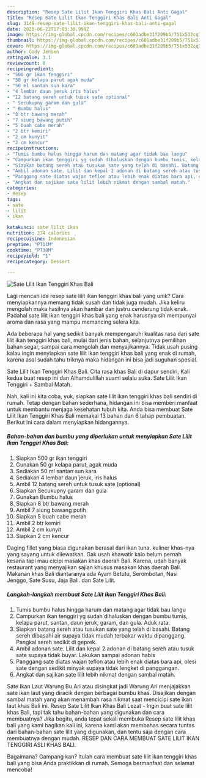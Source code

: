 ```yaml
---
description: "Resep Sate Lilit Ikan Tenggiri Khas Bali Anti Gagal"
title: "Resep Sate Lilit Ikan Tenggiri Khas Bali Anti Gagal"
slug: 3149-resep-sate-lilit-ikan-tenggiri-khas-bali-anti-gagal
date: 2020-06-22T17:03:30.998Z
image: https://img-global.cpcdn.com/recipes/c601adbe31f209b5/751x532cq70/sate-lilit-ikan-tenggiri-khas-bali-foto-resep-utama.jpg
thumbnail: https://img-global.cpcdn.com/recipes/c601adbe31f209b5/751x532cq70/sate-lilit-ikan-tenggiri-khas-bali-foto-resep-utama.jpg
cover: https://img-global.cpcdn.com/recipes/c601adbe31f209b5/751x532cq70/sate-lilit-ikan-tenggiri-khas-bali-foto-resep-utama.jpg
author: Cody Jensen
ratingvalue: 3.1
reviewcount: 8
recipeingredient:
- "500 gr ikan tenggiri"
- "50 gr kelapa parut agak muda"
- "50 ml santan sun kara"
- "4 lembar daun jeruk iris halus"
- "12 batang sereh untuk tusuk sate optional"
- " Secukupny garam dan gula"
- " Bumbu halus"
- "8 btr bawang merah"
- "7 siung bawang putih"
- "5 buah cabe merah"
- "2 btr kemiri"
- "2 cm kunyit"
- "2 cm kencur"
recipeinstructions:
- "Tumis bumbu halus hingga harum dan matang agar tidak bau langu"
- "Campurkan ikan tenggiri yg sudah dihaluskan dengan bumbu tumis, kelapa parut, santan, daun jeruk, garam, dan gula. Aduk rata."
- "Siapkan batang sereh atau tusukan sate yang telah di basahi. Batang sereh dibasahi air supaya tidak mudah terbakar waktu dipanggang. Pangkal sereh sedikit di geprek."
- "Ambil adonan sate. Lilit dan kepal 2 adonan di batang sereh atau tusuk sate supaya tidak buyar. Lakukan sampai adonan habis"
- "Panggang sate diatas wajan teflon atau lebih enak diatas bara api, olesi sate dengan sedikit minyak supaya tidak lengket di panggangan."
- "Angkat dan sajikan sate lilit lebih nikmat dengan sambal matah."
categories:
- Resep
tags:
- sate
- lilit
- ikan

katakunci: sate lilit ikan 
nutrition: 274 calories
recipecuisine: Indonesian
preptime: "PT11M"
cooktime: "PT38M"
recipeyield: "1"
recipecategory: Dessert

---
```



![Sate Lilit Ikan Tenggiri Khas Bali](https://img-global.cpcdn.com/recipes/c601adbe31f209b5/751x532cq70/sate-lilit-ikan-tenggiri-khas-bali-foto-resep-utama.jpg)

Lagi mencari ide resep sate lilit ikan tenggiri khas bali yang unik? Cara menyiapkannya memang tidak susah dan tidak juga mudah. Jika keliru mengolah maka hasilnya akan hambar dan justru cenderung tidak enak. Padahal sate lilit ikan tenggiri khas bali yang enak harusnya sih mempunyai aroma dan rasa yang mampu memancing selera kita.

Ada beberapa hal yang sedikit banyak mempengaruhi kualitas rasa dari sate lilit ikan tenggiri khas bali, mulai dari jenis bahan, selanjutnya pemilihan bahan segar, sampai cara mengolah dan menyajikannya. Tidak usah pusing kalau ingin menyiapkan sate lilit ikan tenggiri khas bali yang enak di rumah, karena asal sudah tahu triknya maka hidangan ini bisa jadi suguhan spesial.

Sate Lilit Ikan Tenggiri Khas Bali. Cita rasa khas Bali di dapur sendiri, Kali kedua buat resep ini dan Alhamdulillah suami selalu suka. Sate Lilit Ikan Tenggiri + Sambal Matah.


Nah, kali ini kita coba, yuk, siapkan sate lilit ikan tenggiri khas bali sendiri di rumah. Tetap dengan bahan sederhana, hidangan ini bisa memberi manfaat untuk membantu menjaga kesehatan tubuh kita. Anda bisa membuat Sate Lilit Ikan Tenggiri Khas Bali memakai 13 bahan dan 6 tahap pembuatan. Berikut ini cara dalam menyiapkan hidangannya.

<!--inarticleads1-->

##### Bahan-bahan dan bumbu yang diperlukan untuk menyiapkan Sate Lilit Ikan Tenggiri Khas Bali:

1. Siapkan 500 gr ikan tenggiri
1. Gunakan 50 gr kelapa parut, agak muda
1. Sediakan 50 ml santan sun kara
1. Sediakan 4 lembar daun jeruk, iris halus
1. Ambil 12 batang sereh untuk tusuk sate (optional)
1. Siapkan  Secukupny garam dan gula
1. Gunakan  Bumbu halus
1. Siapkan 8 btr bawang merah
1. Ambil 7 siung bawang putih
1. Siapkan 5 buah cabe merah
1. Ambil 2 btr kemiri
1. Ambil 2 cm kunyit
1. Siapkan 2 cm kencur


Daging fillet yang biasa digunakan berasal dari ikan tuna. kuliner khas-nya yang sayang untuk dilewatkan. Gak usah khawatir kalo belum pernah kesana tapi mau cicipi masakan khas daerah Bali. Karena, udah banyak restaurant yang menyajikan sajian khusus masakan khas daerah Bali. Makanan khas Bali diantaranya ada Ayam Betutu, Serombotan, Nasi Jenggo, Sate Susu, Jaja Bali. dan Sate Lilit. 

<!--inarticleads2-->

##### Langkah-langkah membuat Sate Lilit Ikan Tenggiri Khas Bali:

1. Tumis bumbu halus hingga harum dan matang agar tidak bau langu
1. Campurkan ikan tenggiri yg sudah dihaluskan dengan bumbu tumis, kelapa parut, santan, daun jeruk, garam, dan gula. Aduk rata.
1. Siapkan batang sereh atau tusukan sate yang telah di basahi. Batang sereh dibasahi air supaya tidak mudah terbakar waktu dipanggang. Pangkal sereh sedikit di geprek.
1. Ambil adonan sate. Lilit dan kepal 2 adonan di batang sereh atau tusuk sate supaya tidak buyar. Lakukan sampai adonan habis
1. Panggang sate diatas wajan teflon atau lebih enak diatas bara api, olesi sate dengan sedikit minyak supaya tidak lengket di panggangan.
1. Angkat dan sajikan sate lilit lebih nikmat dengan sambal matah.


Sate Ikan Laut Warung Bu Ari atau disingkat jadi Warung Ari menjajakkan sate ikan laut yang diracik dengan berbagai bumbu khas. Disajikan dengan sambal matah yang akan menambah rasa nikmat saat mencicipi sate ikan laut khas Bali ini. Resep Sate Lilit Ikan Khas Bali Lezat - Ingin buat sate lilit khas Bali, tapi tak tahu bahan-bahan yang digunakan dan cara membuatnya? Jika begitu, anda tepat sekali membuka Resep sate lilit khas bali yang kami bagikan kali ini, karena kami akan membahas secara tuntas dari bahan-bahan sate lilit yang digunakan, dan tentu saja dengan cara membuatnya dengan mudah. RESEP DAN CARA MEMBUAT SATE LILIT IKAN TENGGIRI ASLI KHAS BALI. 

Bagaimana? Gampang kan? Itulah cara membuat sate lilit ikan tenggiri khas bali yang bisa Anda praktikkan di rumah. Semoga bermanfaat dan selamat mencoba!
